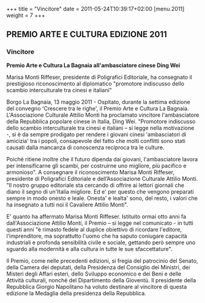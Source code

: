 +++
title = "Vincitore"
date = 2011-05-24T10:39:17+02:00
[menu.2011]
weight = 7
+++
##  PREMIO ARTE E CULTURA EDIZIONE 2011

### Vincitore

**Premio Arte e Cultura La Bagnaia all'ambasciatore cinese Ding Wei**

Marisa Monti Riffeser, presidente di Poligrafici Editoriale, ha consegnato il prestigioso riconoscimento al diplomatico "promotore indiscusso dello scambio interculturale tra cinesi e italiani"

Borgo La Bagnaia, 13 maggio 2011 - Ospitato, durante la settima edizione del convegno 'Crescere tra le righe', il Premio Arte e Cultura La Bagnaia.
L'Associazione Culturale Attilio Monti ha proclamato vincitore l'ambasciatore della Repubblica popolare cinese in Italia, Ding Wei. "Promotore indiscusso dello scambio interculturale tra cinesi e italiani – si legge nella motivazione -, si è da sempre prodigato per rendere i giovani cinesi 'ambasciatori di amicizia' tra i popoli, consapevole del fatto che molti conflitti sono stati causati dalla mancanza di conoscenza reciproca tra le culture.

Poiché ritiene inoltre che il futuro dipenda dai giovani, l'ambasciatore lavora per intensificarne gli scambi, per costruirne uno migliore, più pacifico e armonioso". A consegnare il riconoscimento Marisa Monti Riffeser, presidente di Poligrafici Editoriale e dell’Associazione Culturale Attilio Monti.
"Il nostro gruppo editoriale sta cercando di offrire ai lettori giornali che diano il segno di un'Italia migliore. Ed e' per questo che vengono preparati sempre in modo onesto e leale. Onesta' e lealta' sono, del resto, i valori che ha insegnato a tutti noi il Cavaliere Attilio Monti".

E' quanto ha affermato Marisa Monti Riffeser. Istituito ormai otto anni fa dall'Associazione Attilio Monti, il Premio – si legge nel comunicato - in tutti questi anni "è rimasto fedele al duplice obiettivo di ricordare l'editore, l'imprenditore, ma soprattutto l'uomo che ha saputo coniugare capacità industriali e profonda sensibilità civile e sociale, gettando però sempre uno sguardo alla modernità e alla cultura in tutte le sue sfaccettature".

Il Premio, come nelle precedenti edizioni, si fregia del patrocinio del Senato, della Camera dei deputati, della Presidenza del Consiglio dei Ministri, dei Misteri degli Affari esteri, dello Sviluppo economico e dei Beni e delle Attività culturali, nonché del Dipartimento della Gioventù. Il presidente della Repubblica Giorgio Napolitano ha voluto destinare al vincitore di questa edizione la Medaglia della presidenza della Repubblica.
